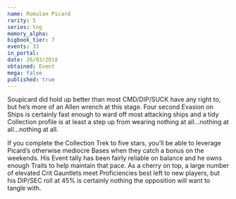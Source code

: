 ```yaml
---
name: Romulan Picard
rarity: 5
series: tng
memory_alpha:
bigbook_tier: 7
events: 33
in_portal:
date: 26/03/2018
obtained: Event
mega: false
published: true
---
```


Soupicard did hold up better than most CMD/DIP/SUCK have any right to, but he’s more of an Allen wrench at this stage. Four second Evasion on Ships is certainly fast enough to ward off most attacking ships and a tidy Collection profile is at least a step up from wearing nothing at all…nothing at all…nothing at all.

If you complete the Collection Trek to five stars, you’ll be able to leverage Picard’s otherwise mediocre Bases when they catch a bonus on the weekends. His Event tally has been fairly reliable on balance and he owns enough Traits to help maintain that pace. As a cherry on top, a large number of elevated Crit Gauntlets meet Proficiencies best left to new players, but his DIP/SEC roll at 45% is certainly nothing the opposition will want to tangle with.
